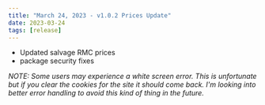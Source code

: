 ```yaml
---
title: "March 24, 2023 - v1.0.2 Prices Update"
date: 2023-03-24
tags: [release]
---
```


- Updated salvage RMC prices
- package security fixes

*NOTE: Some users may experience a white screen error. This is unfortunate but if you clear the cookies for the site it should come back. I'm looking into better error handling to avoid this kind of thing in the future.*
